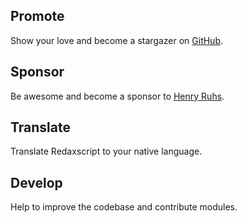 Promote
-------

Show your love and become a stargazer on [GitHub](https://github.com/redaxscript/redaxscript).


Sponsor
-------

Be awesome and become a sponsor to [Henry Ruhs](https://github.com/sponsors/redaxmedia).


Translate
---------

Translate Redaxscript to your native language.


Develop
-------

Help to improve the codebase and contribute modules.
